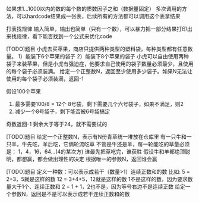 如果求1...1000以内的数的每个数的质数因子之和（数据量固定）
多次调用的方法，可以hardcode结果成一张表，后续所有的方法都可以调用这个表拿结果

打表找规律
输入简单，输出也简单（只有一个数），可以暴力把一部分结果打印出来找规律，看下能否找到一个公式来优化code

[TODO]题目
小虎去买苹果，商店只提供两种类型的塑料袋，每种类型都有任意数量。
 1）能装下6个苹果的袋子
 2）能装下8个苹果的袋子
 小虎可以自由使用两种袋子来装苹果，但是小虎有强迫症，他要求自己使用的袋子数量必须最少，且使用的每个袋子必须装满。
 给定一个正整数N，返回至少使用多少袋子。如果N无法让使用的每个袋子必须装满，返回-1

假设100个苹果
1. 最多需要100/8 = 12个 8号袋，剩下需要几个六号袋子，如果不满足，则2
2. 减少一个8号袋子，剩下能否被6号袋搞定


奇数返回-1
剩余大于等于24，就不需要试的

[TODO]题目
给定一个正整数N，表示有N份青草统一堆放在仓库里
有一只牛和一只羊，牛先吃，羊后吃，它俩轮流吃草
不管是牛还是羊，每一轮能吃的草量必须是：
1，4，16，64…(4的某次方)
谁最先把草吃完，谁获胜
假设牛和羊都绝顶聪明，都想赢，都会做出理性的决定
根据唯一的参数N，返回谁会赢


[TODO]题目
定义一种数：可以表示成若干（数量>1）连续正数和的数
比如:
5 = 2+3，5就是这样的数
12 = 3+4+5，12就是这样的数
1不是这样的数，因为要求数量大于1个、连续正数和
2 = 1 + 1，2也不是，因为等号右边不是连续正数
给定一个参数N，返回是不是可以表示成若干连续正数和的数